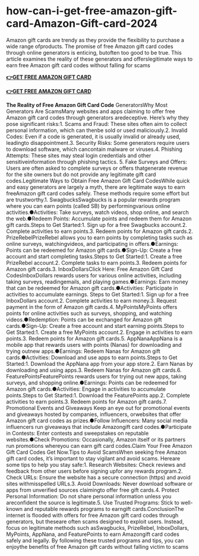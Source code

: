 # how-can-i-get-free-amazon-gift-card-Amazon-Gift-card-2024
Amazon gift cards are trendy as they provide the flexibility to purchase a wide range ofproducts. The promise of free Amazon gift card codes through online generators is enticing, butoften too good to be true. This article examines the reality of these generators and offerslegitimate ways to earn free Amazon gift card codes without falling for scams

[**👉GET FREE AMAZON GIFT CARD**](https://zades.xyz/gift%20card/)

[**👉GET FREE AMAZON GIFT CARD**](https://zades.xyz/gift%20card/)

**The Reality of Free Amazon Gift Card Code** GeneratorsWhy Most Generators Are ScamsMany websites and apps claiming to offer free Amazon gift card codes through generators aredeceptive. Here’s why they pose significant risks:1. Scams and Fraud: These sites often aim to collect personal information, which can thenbe sold or used maliciously.2. Invalid Codes: Even if a code is generated, it is usually invalid or already used, leadingto disappointment.3. Security Risks: Some generators require users to download software, which cancontain malware or viruses.4. Phishing Attempts: These sites may steal login credentials and other sensitiveinformation through phishing tactics.
5. Fake Surveys and Offers: Users are often asked to complete surveys or offers thatgenerate revenue for the site owners but do not provide any legitimate gift card codes.Legitimate Ways to Obtain Free Amazon Gift Card CodesWhile quick and easy generators are largely a myth, there are legitimate ways to earn freeAmazon gift card codes safely. These methods require some effort but are trustworthy.1. SwagbucksSwagbucks is a popular rewards program where you can earn points (called SB) by performingvarious online activities.●Activities: Take surveys, watch videos, shop online, and search the web.●Redeem Points: Accumulate points and redeem them for Amazon gift cards.Steps to Get Started:1. Sign up for a free Swagbucks account.2. Complete activities to earn points.3. Redeem points for Amazon gift cards.2. PrizeRebelPrizeRebel allows you to earn points by completing tasks such as online surveys, watchingvideos, and participating in offers.●Earnings: Points can be redeemed for Amazon gift cards.●Sign-Up: Create a free account and start completing tasks.Steps to Get Started:1. Create a free PrizeRebel account.2. Complete tasks to earn points.3. Redeem points for Amazon gift cards.3. InboxDollarsClick Here: Free Amazon Gift Card CodesInboxDollars rewards users for various online activities, including taking surveys, readingemails, and playing games.●Earnings: Earn money that can be redeemed for Amazon gift cards.●Activities: Participate in activities to accumulate earnings.
Steps to Get Started:1. Sign up for a free InboxDollars account.2. Complete activities to earn money.3. Request payment in the form of Amazon gift cards.4. MyPointsMyPoints offers points for online activities such as surveys, shopping, and watching videos.●Redemption: Points can be exchanged for Amazon gift cards.●Sign-Up: Create a free account and start earning points.Steps to Get Started:1. Create a free MyPoints account.2. Engage in activities to earn points.3. Redeem points for Amazon gift cards.5. AppNanaAppNana is a mobile app that rewards users with points (Nanas) for downloading and trying outnew apps.●Earnings: Redeem Nanas for Amazon gift cards.●Activities: Download and use apps to earn points.Steps to Get Started:1. Download the AppNana app from your app store.2. Earn Nanas by downloading and using apps.3. Redeem Nanas for Amazon gift cards.6. FeaturePointsFeaturePoints rewards users for trying out new apps, taking surveys, and shopping online.●Earnings: Points can be redeemed for Amazon gift cards.●Activities: Engage in activities to accumulate points.Steps to Get Started:1. Download the FeaturePoints app.2. Complete activities to earn points.3. Redeem points for Amazon gift cards.7. Promotional Events and Giveaways
Keep an eye out for promotional events and giveaways hosted by companies, influencers, orwebsites that offer Amazon gift card codes as prizes.●Follow Influencers: Many social media influencers run giveaways that include Amazongift card codes.●Participate in Contests: Enter contests and sweepstakes on reputable websites.●Check Promotions: Occasionally, Amazon itself or its partners run promotions whereyou can earn gift card codes.Claim Your Free Amazon Gift Card Codes Get Now.Tips to Avoid ScamsWhen seeking free Amazon gift card codes, it’s important to stay vigilant and avoid scams. Hereare some tips to help you stay safe:1. Research Websites: Check reviews and feedback from other users before signing upfor any rewards program.2. Check URLs: Ensure the website has a secure connection (https) and avoid sites withmisspelled URLs.3. Avoid Downloads: Never download software or apps from unverified sources claimingto offer free gift cards.4. Protect Personal Information: Do not share personal information unless you areconfident the source is legitimate.5. Use Trusted Programs: Stick to well-known and reputable rewards programs to earngift cards.ConclusionThe internet is flooded with offers for free Amazon gift card codes through generators, but theseare often scams designed to exploit users. Instead, focus on legitimate methods such asSwagbucks, PrizeRebel, InboxDollars, MyPoints, AppNana, and FeaturePoints to earn Amazongift card codes safely and legally. By following these trusted programs and tips, you can enjoythe benefits of free Amazon gift cards without falling victim to scams
